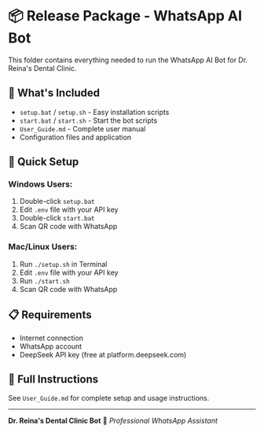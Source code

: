 # 📦 Release Package - WhatsApp AI Bot

This folder contains everything needed to run the WhatsApp AI Bot for Dr. Reina's Dental Clinic.

## 📁 What's Included

- `setup.bat` / `setup.sh` - Easy installation scripts
- `start.bat` / `start.sh` - Start the bot scripts  
- `User_Guide.md` - Complete user manual
- Configuration files and application

## 🚀 Quick Setup

### Windows Users:
1. Double-click `setup.bat`
2. Edit `.env` file with your API key
3. Double-click `start.bat`
4. Scan QR code with WhatsApp

### Mac/Linux Users:
1. Run `./setup.sh` in Terminal
2. Edit `.env` file with your API key
3. Run `./start.sh`
4. Scan QR code with WhatsApp

## 📋 Requirements

- Internet connection
- WhatsApp account
- DeepSeek API key (free at platform.deepseek.com)

## 📖 Full Instructions

See `User_Guide.md` for complete setup and usage instructions.

---

**Dr. Reina's Dental Clinic Bot** 🦷
*Professional WhatsApp Assistant*
